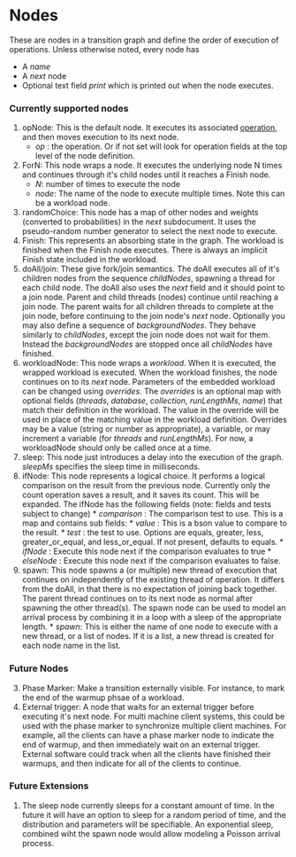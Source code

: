 Nodes
=====

These are nodes in a transition graph and define the order of
execution of operations. Unless otherwise noted, every node has

* A _name_
* A _next_ node
* Optional text field _print_ which is printed out when the node
executes.

### Currently supported nodes

1. opNode: This is the default node. It executes its associated
   [operation](Operations.yml), and then moves execution to its next
   node.
   * _op_ : the operation. Or if not set will look for operation
     fields at the top level of the node definition.
2. ForN: This node wraps a node. It executes the underlying node N
   times and continues through it's child nodes until it reaches a
   Finish node.
   * _N_: number of times to execute the node
   * _node_: The name of the node to execute multiple times. Note this can be a
      workload node.
3. randomChoice: This node has a map of other nodes and weights
   (converted to probabilities) in the _next_ subdocument. It uses the
   pseudo-random number generator to select the next node to execute.
4. Finish: This represents an absorbing state in the graph. The
   workload is finished when the Finish node executes. There is always
   an implicit Finish state included in the workload.
5. doAll/join: These give fork/join semantics. The doAll executes all
   of it's children nodes from the sequence _childNodes_, spawning a
   thread for each child node. The doAll also uses the _next_ field
   and it should point to a join node. Parent and child threads
   (nodes) continue until reaching a
   join node. The parent waits for all children threads to complete at the
   join node, before continuing to the join node's _next_
   node. Optionally you may also define a sequence of
   _backgroundNodes_. They behave similarly to _childNodes_, except
   the join node does not wait for them. Instead the _backgroundNodes_
   are stopped once all _childNodes_ have finished.
6. workloadNode: This node wraps a _workload_. When it is executed,
   the wrapped workload is executed. When the workload finishes, the
   node continues on to its _next_ node. Parameters of the embedded
   workload can be changed using _overrides_. The _overrides_ is an optional map
   with optional fields (_threads_, _database_, _collection_,
   _runLengthMs_, _name_) that match their definition in the
   workload. The value in the override will be used in place of the
   matching value in the workload definition. Overrides may be a value
   (string or number as appropriate), a variable, or may increment a
   variable (for _threads_ and _runLengthMs_). For now, a workloadNode
   should only be called once at a time.
7. sleep: This node just introduces a delay into the execution of the
   graph. _sleepMs_ specifies the sleep time in milliseconds.
8. ifNode: This node represents a logical choice. It performs a
   logical comparison on the result from the previous node. Currently
   only the count operation saves a result, and it saves its
   count. This will be expanded. The ifNode has the following fields (note:
   fields and tests subject to change)
       * _comparison_ : The comparison test to use. This is a map and
         contains sub fields:
         * _value_ : This is a bson value to compare to the result.
         * _test_ : the test to use. Options are equals, greater,
           less, greater\_or\_equal, and less\_or\_equal. If not
           present, defaults to equals.
       * _ifNode_ : Execute this node next if the comparison evaluates
         to true
       * _elseNode_ : Execute this node next if the comparison evaluates to false.
9. spawn: This node spawns a (or multiple) new thread of execution
   that continues on independently of the existing thread of
   operation. It differs from the doAll, in that there is no
   expectation of joining back together. The parent thread continues
   on to its next node as normal after spawning the other
   thread(s). The spawn node can be used to model an arrival process
   by combining it in a loop with a sleep of the appropriate length.
       * _spawn_: This is either the name of one node to execute with
         a new thread, or a list of nodes. If it is a list, a new
         thread is created for each node name in the list.

### Future Nodes

3. Phase Marker: Make a transition externally visible. For instance,
   to mark the end of the warmup phsae of a workload.
4. External trigger: A node that waits for an external trigger before
   executing it's next node. For multi machine client systems, this could be
   used with the phase marker to synchronize multiple client
   machines. For example, all the clients can have a phase marker node
   to indicate the end of warmup, and then immediately wait on an
   external trigger. External software could track when all the
   clients have finished their warmups, and then indicate for all of
   the clients to continue.

### Future Extensions

1. The sleep node currently sleeps for a constant amount of time. In
   the future it will have an option to sleep for a random period of
   time, and the distribution and parameters will be specifiable. An
   exponential sleep, combined wiht the spawn node would allow
   modeling a Poisson arrival process.
